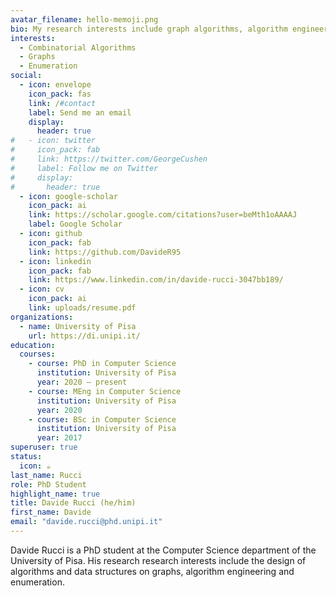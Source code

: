 ```yaml
---
avatar_filename: hello-memoji.png
bio: My research interests include graph algorithms, algorithm engineering and enumeration.
interests:
  - Combinatorial Algorithms 
  - Graphs
  - Enumeration
social:
  - icon: envelope
    icon_pack: fas
    link: /#contact
    label: Send me an email
    display:
      header: true
#   - icon: twitter
#     icon_pack: fab
#     link: https://twitter.com/GeorgeCushen
#     label: Follow me on Twitter
#     display:
#       header: true
  - icon: google-scholar
    icon_pack: ai
    link: https://scholar.google.com/citations?user=beMth1oAAAAJ
    label: Google Scholar
  - icon: github
    icon_pack: fab
    link: https://github.com/DavideR95
  - icon: linkedin
    icon_pack: fab
    link: https://www.linkedin.com/in/davide-rucci-3047bb189/
  - icon: cv
    icon_pack: ai
    link: uploads/resume.pdf
organizations:
  - name: University of Pisa
    url: https://di.unipi.it/
education:
  courses:
    - course: PhD in Computer Science
      institution: University of Pisa
      year: 2020 – present
    - course: MEng in Computer Science
      institution: University of Pisa
      year: 2020
    - course: BSc in Computer Science
      institution: University of Pisa
      year: 2017
superuser: true
status:
  icon: ☕️
last_name: Rucci
role: PhD Student
highlight_name: true
title: Davide Rucci (he/him)
first_name: Davide
email: "davide.rucci@phd.unipi.it"
---
```


Davide Rucci is a PhD student at the Computer Science department of the University of Pisa.
His research research interests include the design of algorithms and data structures on graphs, algorithm engineering and enumeration.


